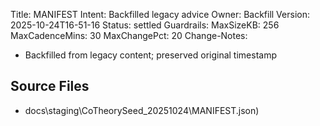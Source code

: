 Title: MANIFEST
Intent: Backfilled legacy advice
Owner: Backfill
Version: 2025-10-24T16-51-16
Status: settled
Guardrails:
  MaxSizeKB: 256
  MaxCadenceMins: 30
  MaxChangePct: 20
Change-Notes:
  - Backfilled from legacy content; preserved original timestamp

## Source Files
- docs\staging\CoTheorySeed_20251024\MANIFEST.json)
